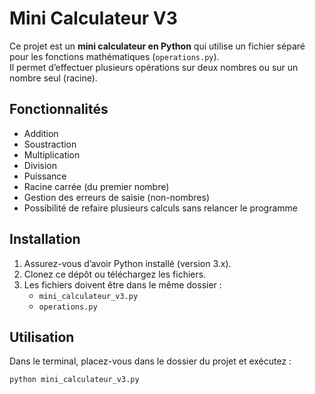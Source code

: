 # Mini Calculateur V3

Ce projet est un **mini calculateur en Python** qui utilise un fichier séparé pour les fonctions mathématiques (`operations.py`).  
Il permet d’effectuer plusieurs opérations sur deux nombres ou sur un nombre seul (racine).

## Fonctionnalités

- Addition
- Soustraction
- Multiplication
- Division
- Puissance
- Racine carrée (du premier nombre)
- Gestion des erreurs de saisie (non-nombres)
- Possibilité de refaire plusieurs calculs sans relancer le programme

## Installation

1. Assurez-vous d’avoir Python installé (version 3.x).
2. Clonez ce dépôt ou téléchargez les fichiers.
3. Les fichiers doivent être dans le même dossier :
   - `mini_calculateur_v3.py`
   - `operations.py`

## Utilisation

Dans le terminal, placez-vous dans le dossier du projet et exécutez :

```bash
python mini_calculateur_v3.py
